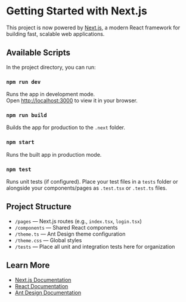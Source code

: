 # Getting Started with Next.js

This project is now powered by [Next.js](https://nextjs.org/), a modern React framework for building fast, scalable web applications.

## Available Scripts

In the project directory, you can run:

### `npm run dev`

Runs the app in development mode.\
Open [http://localhost:3000](http://localhost:3000) to view it in your browser.

### `npm run build`

Builds the app for production to the `.next` folder.

### `npm start`

Runs the built app in production mode.

### `npm test`

Runs unit tests (if configured). Place your test files in a `tests` folder or alongside your components/pages as `.test.tsx` or `.test.ts` files.

## Project Structure

- `/pages` — Next.js routes (e.g., `index.tsx`, `login.tsx`)
- `/components` — Shared React components
- `/theme.ts` — Ant Design theme configuration
- `/theme.css` — Global styles
- `/tests` — Place all unit and integration tests here for organization

## Learn More

- [Next.js Documentation](https://nextjs.org/docs)
- [React Documentation](https://react.dev/)
- [Ant Design Documentation](https://ant.design/docs/react/introduce)